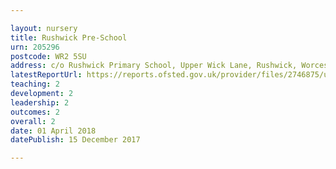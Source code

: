 ```yaml
---

layout: nursery
title: Rushwick Pre-School
urn: 205296
postcode: WR2 5SU
address: c/o Rushwick Primary School, Upper Wick Lane, Rushwick, Worcester, Worcestershire, WR2 5SU
latestReportUrl: https://reports.ofsted.gov.uk/provider/files/2746875/urn/205296.pdf
teaching: 2
development: 2
leadership: 2
outcomes: 2
overall: 2
date: 01 April 2018 
datePublish: 15 December 2017

---
```

